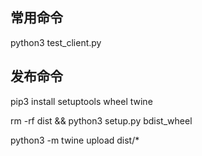 ## 常用命令

python3 test_client.py

## 发布命令

pip3 install setuptools wheel twine

rm -rf dist && python3 setup.py bdist_wheel

python3 -m twine upload dist/*
